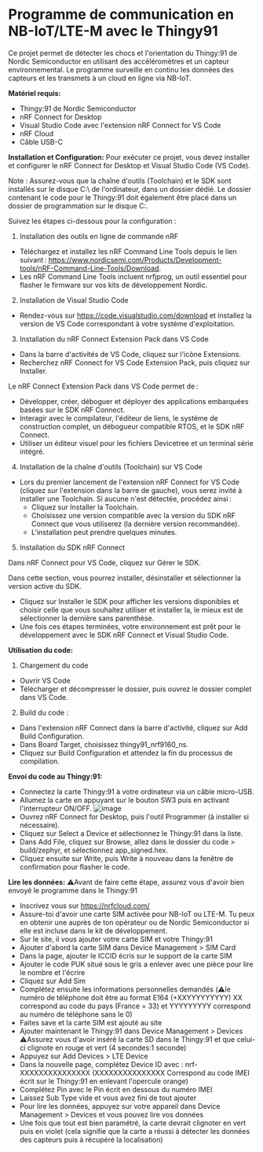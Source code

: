 # Programme de communication en NB-IoT/LTE-M avec le Thingy91

Ce projet permet de détecter les chocs et l'orientation du Thingy:91 de Nordic Semiconductor en utilisant des accéléromètres et un capteur environnemental. Le programme surveille en continu les données des capteurs et les transmets à un cloud en ligne via NB-IoT.


**Matériel requis:**
- Thingy:91 de Nordic Semiconductor
- nRF Connect for Desktop
- Visual Studio Code avec l'extension nRF Connect for VS Code
- nRF Cloud
- Câble USB-C


**Installation et Configuration:**
Pour exécuter ce projet, vous devez installer et configurer le nRF Connect for Desktop et Visual Studio Code (VS Code). 

Note : Assurez-vous que la chaîne d'outils (Toolchain) et le SDK sont installés sur le disque C:\ de l'ordinateur, dans un dossier dédié. Le dossier contenant le code pour le Thingy:91 doit également être placé dans un dossier de programmation sur le disque C:\.

Suivez les étapes ci-dessous pour la configuration :
1. Installation des outils en ligne de commande nRF
  - Téléchargez et installez les nRF Command Line Tools depuis le lien suivant : https://www.nordicsemi.com/Products/Development-tools/nRF-Command-Line-Tools/Download.
  - Les nRF Command Line Tools incluent nrfjprog, un outil essentiel pour flasher le firmware sur vos kits de développement Nordic.

2. Installation de Visual Studio Code
  - Rendez-vous sur https://code.visualstudio.com/download et installez la version de VS Code correspondant à votre système d'exploitation.

3. Installation du nRF Connect Extension Pack dans VS Code
  - Dans la barre d'activités de VS Code, cliquez sur l'icône Extensions.
  - Recherchez nRF Connect for VS Code Extension Pack, puis cliquez sur Installer.

Le nRF Connect Extension Pack dans VS Code permet de :
  - Développer, créer, déboguer et déployer des applications embarquées basées sur le SDK nRF Connect.
  - Interagir avec le compilateur, l'éditeur de liens, le système de construction complet, un débogueur compatible RTOS, et le SDK nRF Connect.
  - Utiliser un éditeur visuel pour les fichiers Devicetree et un terminal série intégré.

4. Installation de la chaîne d'outils (Toolchain) sur VS Code
- Lors du premier lancement de l'extension nRF Connect for VS Code (cliquez sur l'extension dans la barre de gauche), vous serez invité à installer une Toolchain. Si aucune n'est détectée, procédez ainsi :
    - Cliquez sur Installer la Toolchain.
    - Choisissez une version compatible avec la version du SDK nRF Connect que vous utiliserez (la dernière version recommandée).
    - L'installation peut prendre quelques minutes.

5. Installation du SDK nRF Connect

Dans nRF Connect pour VS Code, cliquez sur Gérer le SDK.

Dans cette section, vous pourrez installer, désinstaller et sélectionner la version active du SDK.
- Cliquez sur Installer le SDK pour afficher les versions disponibles et choisir celle que vous souhaitez utiliser et installer la, le mieux est de sélectionner la dernière sans parenthèse.
- Une fois ces étapes terminées, votre environnement est prêt pour le développement avec le SDK nRF Connect et Visual Studio Code.

**Utilisation du code:**
1. Chargement du code
- Ouvrir VS Code
- Télécharger et décompresser le dossier, puis ouvrez le dossier complet dans VS Code.

2. Build du code :
- Dans l'extension nRF Connect dans la barre d'activité, cliquez sur Add Build Configuration.
- Dans Board Target, choisissez thingy91_nrf9160_ns.
- Cliquez sur Build Configuration et attendez la fin du processus de compilation.

**Envoi du code au Thingy:91:**
- Connectez la carte Thingy:91 à votre ordinateur via un câble micro-USB.
- Allumez la carte en appuyant sur le bouton SW3 puis en activant l'interrupteur ON/OFF.
![image](https://github.com/user-attachments/assets/94f3a7b5-c8cf-49e6-ae4f-acffe8581d2b)
- Ouvrez nRF Connect for Desktop, puis l'outil Programmer (à installer si nécessaire).
- Cliquez sur Select a Device et sélectionnez le Thingy:91 dans la liste.
- Dans Add File, cliquez sur Browse, allez dans le dossier du code > build/zephyr, et sélectionnez app_signed.hex.
- Cliquez ensuite sur Write, puis Write à nouveau dans la fenêtre de confirmation pour flasher le code.

**Lire les données:**
⚠️Avant de faire cette étape, assurez vous d'avoir bien envoyé le programme dans le Thingy:91
- Inscrivez vous sur https://nrfcloud.com/
- Assure-toi d'avoir une carte SIM activée pour NB-IoT ou LTE-M. Tu peux en obtenir une auprès de ton opérateur ou de Nordic Semiconductor si elle est incluse dans le kit de développement.
- Sur le site, il vous ajouter votre carte SIM et votre Thingy:91
- Ajouter d'abord la carte SIM dans Device Management > SIM Card
-   Dans la page, ajouter le ICCID écris sur le support de la carte SIM
-   Ajouter le code PUK situé sous le gris a enlever avec une pièce pour lire le nombre et l'écrire
-   Cliquez sur Add Sim
-   Complétez ensuite les informations personnelles demandés (⚠️le numéro de téléphone doit être au format E164 (+XXYYYYYYYYY) XX correspond au code du pays (France = 33) et YYYYYYYYY correspond au numéro de téléphone sans le 0)
-   Faites save et la carte SIM est ajouté au site
- Ajouter maintenant le Thingy:91 dans Device Management > Devices
⚠️Assurez vous d'avoir inséré la carte SD dans le Thingy:91 et que celui-ci clignote en rouge et vert (4 secondes:1 seconde)
-   Appuyez sur Add Devices > LTE Device
-   Dans la nouvelle page, complétez Device ID avec : nrf-XXXXXXXXXXXXXXX (XXXXXXXXXXXXXXX Correspond au code IMEI écrit sur le Thingy:91 en enlevant l'opercule orange)
-   Complétez Pin avec le Pin écrit en dessous du numéro IMEI
-   Laissez Sub Type vide et vous avez fini de tout ajouter
- Pour lire les données, appuyez sur votre appareil dans Device Management > Devices et vous pouvez lire vos données
- Une fois que tout est bien paramétré, la carte devrait clignoter en vert puis en violet (cela signifie que la carte a réussi à détecter les données des capteurs puis à récupéré la localisation)
